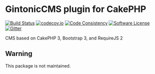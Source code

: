 # GintonicCMS plugin for CakePHP
[![Build Status](https://travis-ci.org/gintonicweb/GintonicCMS.svg)](https://travis-ci.org/gintonicweb/GintonicCMS)
[![codecov.io](https://codecov.io/github/gintonicweb/GintonicCMS/coverage.svg?branch=master)](https://codecov.io/github/gintonicweb/GintonicCMS?branch=master)
[![Code Consistency](https://squizlabs.github.io/PHP_CodeSniffer/analysis/gintonicweb/GintonicCMS/grade.svg)](http://squizlabs.github.io/PHP_CodeSniffer/analysis/gintonicweb/GintonicCMS/)
[![Software License](https://img.shields.io/github/license/mashape/apistatus.svg)](LICENSE.txt)
[![Gitter](https://badges.gitter.im/gintonicweb/GintonicCMS.svg)](https://gitter.im/gintonicweb/GintonicCMS?utm_source=badge&utm_medium=badge&utm_campaign=pr-badge)

CMS based on CakePHP 3, Bootstrap 3, and RequireJS 2

## Warning

This package is not maintained.
